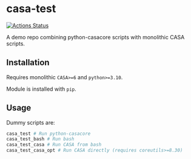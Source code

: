 # casa-test

[![Actions Status][actions-badge]][actions-link]
<!-- [![Documentation Status][rtd-badge]][rtd-link] -->

<!-- [![PyPI version][pypi-version]][pypi-link] -->
<!-- [![Conda-Forge][conda-badge]][conda-link] -->
<!-- [![PyPI platforms][pypi-platforms]][pypi-link] -->

<!-- [![GitHub Discussion][github-discussions-badge]][github-discussions-link] -->

<!-- SPHINX-START -->

<!-- prettier-ignore-start -->
[actions-badge]:            https://github.com/AlecThomson/casa-test/workflows/CI/badge.svg
[actions-link]:             https://github.com/AlecThomson/casa-test/actions
[conda-badge]:              https://img.shields.io/conda/vn/conda-forge/casa-test
[conda-link]:               https://github.com/conda-forge/casa-test-feedstock
[github-discussions-badge]: https://img.shields.io/static/v1?label=Discussions&message=Ask&color=blue&logo=github
[github-discussions-link]:  https://github.com/AlecThomson/casa-test/discussions
[pypi-link]:                https://pypi.org/project/casa-test/
[pypi-platforms]:           https://img.shields.io/pypi/pyversions/casa-test
[pypi-version]:             https://img.shields.io/pypi/v/casa-test
[rtd-badge]:                https://readthedocs.org/projects/casa-test/badge/?version=latest
[rtd-link]:                 https://casa-test.readthedocs.io/en/latest/?badge=latest

<!-- prettier-ignore-end -->

A demo repo combining python-casacore scripts with monolithic CASA scripts.

## Installation

Requires monolithic `CASA>=6` and `python>=3.10`.

Module is installed with `pip`.

## Usage

Dummy scripts are:

```bash
casa_test # Run python-casacore
casa_test_bash # Run bash
casa_test_casa # Run CASA from bash
casa_test_casa_opt # Run CASA directly (requires coreutils>=8.30)
```
